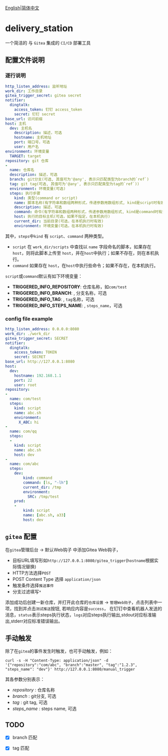 
[English](README.md)|[简体中文](README_CN.md)

# delivery\_station

一个简洁的 与 `Gitea` 集成的 `CI/CD` 部署工具


## 配置文件说明


### 逐行说明

```yaml
http_listen_address: 监听地址
work_dir: 工作目录
gitea_trigger_secret: gitea secret
notifier:
  dingtalk:
    access_token: 钉钉 access_token
    secret: 钉钉 secret
base_url: 访问前缀
host: 主机
  dev: 主机名
    description: 描述，可选
    hostname: 主机地址
    port: 端口号，可选
    user: 用户名
environment: 环境变量
  TARGET: target
repository: git 仓库
-
  name: 仓库名
  description: 描述，可选
  branch: git分支(可选, 其值可为'@any', 表示只匹配类型为branch的`ref`)
  tag: git tag(可选, 其值可为'@any', 表示只匹配类型为tag的`ref`))
  environment: 环境变量(可选)
  steps: 执行步骤
    kind: 类型(command or script)
    name: 脚本名称(有字符串和数组两种形式，传递参数用数组形式, kind是script时有效)
    description: 描述，可选
    command: 命令(有字符串和数组两种形式，传递参数用数组形式, kind是command时有效)
    host: 执行的目标主机(可选，如果不指定，在本机执行)
    current_dir: 当前目录(可选，在本机执行时有效)
    environment: 环境变量(可选，在本机执行时有效)
```

其中，`steps`中`kind` 有 `script`、`command` 两种类型。

- `script` 在 `work_dir/scripts` 中查找以 `name` 字段命名的脚本，如果存在 `host`，则将此脚本上传至 `host`，并在`host`中执行；如果不存在，则在本机执行。
- `command` 如果存在 `host`，在`host`中执行些命令；如果不存在，在本机执行。

`script`或`command`默认有如下环境变量：

- **TRIGGERED_INFO_REPOSITORY**: 仓库名称，如`com/test`
- **TRIGGERED_INFO_BRANCH**: , 分支名称，可选
- **TRIGGERED_INFO_TAG**: , `tag`名称，可选
- **TRIGGERED_INFO_STEPS_NAME**: , `steps_name`，可选

### config file example

```yaml
http_listen_address: 0.0.0.0:8080
work_dir: ./work_dir
gitea_trigger_secret: SECRET
notifier:
  dingtalk:
    access_token: TOKEN
    secret: SECRET
base_url: http://127.0.0.1:8080
host:
  dev:
    hostname: 192.168.1.1
    port: 22
    user: root
repository:
-
  name: com/test
  steps:
    kind: script
    name: abc.sh
    environment:
      X_ABC: hi
-
  name: com/qq
  steps:
  -
    kind: script
    name: abc.sh
    host: dev
-
  name: com/abc
  steps:
    dev:
        kind: command
        command: [ls, "-lh"]
        current_dir: /tmp
        environment:
          SRC: /tmp/test
    prod:
    -
        kind: script
        name: [abc.sh, a33]
        host: dev
```

## `gitea` 配置

在`gitea`管理后台 -> 默认Web钩子 中添加Gitea Web钩子，

- 目标URL填写形如`http://127.0.0.1:8080/gitea_trigger`(`hostname`根据实际情况替换)
- HTTP方法选择`POST`
- POST Content Type 选择 `application/json`
- 触发条件选择`推送事件`
- 分支过滤填写`*`

添加成功后创建一新仓库，并打开此仓库的`仓库设置` -> `管理Web钩子`，点击列表中一项，找到并点击`测试推送`按钮, 若响应内容是`success`，
在钉钉中查看机器人发送的消息，`status`表示steps执行状态，`logs`对应steps执行输出,stdout对应标准输出,stderr对应标准错误输出。

## 手动触发

除了在`gitea`的事件发生时触发，也可手动触发，例如：

```shell
curl -s -H "Content-Type: application/json" -d '{"repository":"com/abc", "branch":"master", "tag":"1.2.3", "steps_name": "dev"}' http://127.0.0.1:8080/manual_trigger
```

其各参数分别表示：

- *repository* : 仓库名称
- *branch* : git分支, 可选
- *tag* : git tag, 可选
- *steps_name* : steps name, 可选

## TODO

- [x] branch 匹配
- [x] tag 匹配

